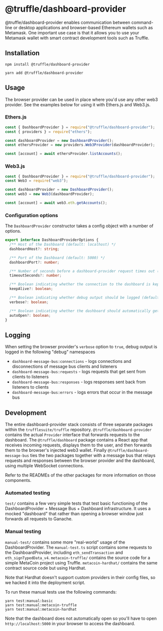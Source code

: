 # @truffle/dashboard-provider

@truffle/dashboard-provider enables communication between command-line or desktop applications and browser-based Ethereum wallets such as Metamask. One important use case is that it allows you to use your Metamask wallet with smart contract development tools such as Truffle.

## Installation

```
npm install @truffle/dashboard-provider
```

```
yarn add @truffle/dashboard-provider
```

## Usage

The browser provider can be used in place where you'd use any other web3 provider. See the examples below for using it with Ethers.js and Web3.js.

### Ethers.js

```js
const { DashboardProvider } = require("@truffle/dashboard-provider");
const { providers } = require("ethers");

const dashboardProvider = new DashboardProvider();
const ethersProvider = new providers.Web3Provider(dashboardProvider);

const [account] = await ethersProvider.listAccounts();
```

### Web3.js

```js
const { DashboardProvider } = require("@truffle/dashboard-provider");
const Web3 = require("web3");

const dashboardProvider = new DashboardProvider();
const web3 = new Web3(dashboardProvider);

const [account] = await web3.eth.getAccounts();
```

### Configuration options

The `DashboardProvider` constructor takes a config object with a number of options.

```ts
export interface DashboardProviderOptions {
  /** Host of the Dashboard (default: localhost) */
  dashboardHost?: string;

  /** Port of the Dashboard (default: 5000) */
  dashboardPort?: number;

  /** Number of seconds before a dashboard-provider request times out (default: 120) */
  timeoutSeconds?: number;

  /** Boolean indicating whether the connection to the dashboard is kept alive between requests (default: false) */
  keepAlive?: boolean;

  /** Boolean indicating whether debug output should be logged (default: false) */
  verbose?: boolean;

  /** Boolean indicating whether the dashboard should automatically get opened in the default browser (default: true) */
  autoOpen?: boolean;
}
```

## Logging

When setting the browser provider's `verbose` option to `true`, debug output is logged in the following "debug" namespaces

- `dashboard-message-bus:connections` - logs connections and disconnections of message bus clients and listeners
- `dashboard-message-bus:requests` - logs requests that get sent from clients to listeners
- `dashboard-message-bus:responses` - logs responses sent back from listeners to clients
- `dashboard-message-bus:errors` - logs errors that occur in the message bus

## Development

The entire dashboard-provider stack consists of three separate packages within the `trufflesuite/truffle` repository. `@truffle/dashboard-provider` contains the actual `Provider` interface that forwards requests to the dashboard. The `@truffle/dashboard` package contains a React app that receives incoming requests, displays them to the user, and then forwards them to the browser's injected web3 wallet. Finally `@truffle/dashboard-message-bus` ties the two packages together with a message bus that relays requests and responses between the browser provider and the dashboard, using multiple WebSocket connections.

Refer to the READMEs of the other packages for more information on those components.

### Automated testing

`test/` contains a few very simple tests that test basic functioning of the DashboardProvider + Message Bus + Dashboard infrastructure. It uses a mocked "dashboard" that rather than opening a browser window just forwards all requests to Ganache.

### Manual testing

`manual-test/` contains some more "real-world" usage of the DashboardProvider. The `manual-test.ts` script contains some requests to the DashboardProvider, including `eth_sendTransaction` and `eth_signTypedData_v4`. `metacoin-truffle/` contains the source code for a simple MetaCoin project using Truffle. `metacoin-hardhat/` contains the same contract source code but using Hardhat.

Note that Hardhat doesn't support custom providers in their config files, so we hacked it into the deployment script.

To run these manual tests use the following commands:

```
yarn test:manual:basic
yarn test:manual:metacoin-truffle
yarn test:manual:metacoin-hardhat
```

Note that the dashboard does not automatically open so you'll have to open `http://localhost:5000` in your browser to access the dashboard.
